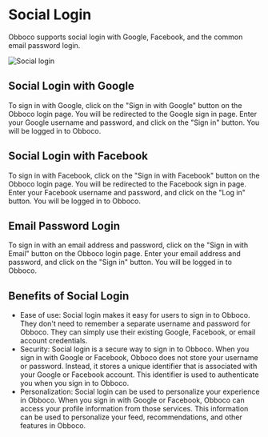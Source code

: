 # Social Login

Obboco supports social login with Google, Facebook, and the common email password login.

![Social login](/social-login.png)

## Social Login with Google
To sign in with Google, click on the "Sign in with Google" button on the Obboco login page. You will be redirected to the Google sign in page. Enter your Google username and password, and click on the "Sign in" button. You will be logged in to Obboco.

## Social Login with Facebook
To sign in with Facebook, click on the "Sign in with Facebook" button on the Obboco login page. You will be redirected to the Facebook sign in page. Enter your Facebook username and password, and click on the "Log in" button. You will be logged in to Obboco.

## Email Password Login
To sign in with an email address and password, click on the "Sign in with Email" button on the Obboco login page. Enter your email address and password, and click on the "Sign in" button. You will be logged in to Obboco.

## Benefits of Social Login
- Ease of use: Social login makes it easy for users to sign in to Obboco. They don't need to remember a separate username and password for Obboco. They can simply use their existing Google, Facebook, or email account credentials.
- Security: Social login is a secure way to sign in to Obboco. When you sign in with Google or Facebook, Obboco does not store your username or password. Instead, it stores a unique identifier that is associated with your Google or Facebook account. This identifier is used to authenticate you when you sign in to Obboco.
- Personalization: Social login can be used to personalize your experience in Obboco. When you sign in with Google or Facebook, Obboco can access your profile information from those services. This information can be used to personalize your feed, recommendations, and other features in Obboco.
